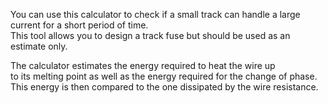 You can use this calculator to check if a small track can handle a large current for a short period of time.<br>
This tool allows you to design a track fuse but should be used as an estimate only.

The calculator estimates the energy required to heat the wire up<br>
to its melting point as well as the energy required for the change of phase.<br>
This energy is then compared to the one dissipated by the wire resistance.